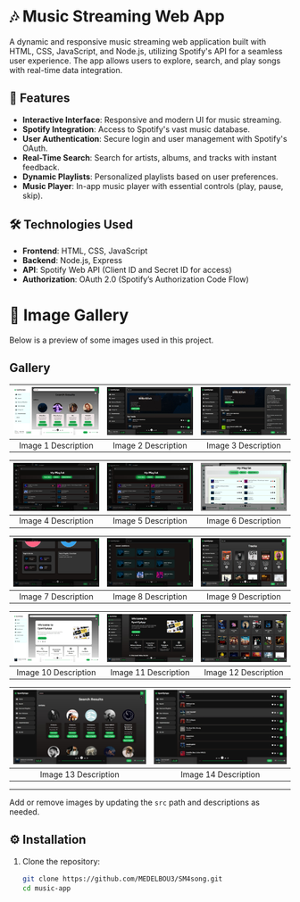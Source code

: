 # 🎶 Music Streaming Web App

A dynamic and responsive music streaming web application built with HTML, CSS, JavaScript, and Node.js, utilizing Spotify's API for a seamless user experience. The app allows users to explore, search, and play songs with real-time data integration.

## 🚀 Features

- **Interactive Interface**: Responsive and modern UI for music streaming.
- **Spotify Integration**: Access to Spotify's vast music database.
- **User Authentication**: Secure login and user management with Spotify's OAuth.
- **Real-Time Search**: Search for artists, albums, and tracks with instant feedback.
- **Dynamic Playlists**: Personalized playlists based on user preferences.
- **Music Player**: In-app music player with essential controls (play, pause, skip).

## 🛠️ Technologies Used

- **Frontend**: HTML, CSS, JavaScript
- **Backend**: Node.js, Express
- **API**: Spotify Web API (Client ID and Secret ID for access)
- **Authorization**: OAuth 2.0 (Spotify’s Authorization Code Flow)

# 📸 Image Gallery

Below is a preview of some images used in this project.

## Gallery

| ![Image 1](src/image1.jpeg) | ![Image 2](src/image2.jpeg) | ![Image 3](src/image3.jpeg) |
|:---------------------------:|:---------------------------:|:---------------------------:|
| Image 1 Description         | Image 2 Description         | Image 3 Description         |

| ![Image 4](src/image4.jpeg) | ![Image 5](src/image5.jpeg) | ![Image 6](src/image6.jpeg) |
|:---------------------------:|:---------------------------:|:---------------------------:|
| Image 4 Description         | Image 5 Description         | Image 6 Description         |

| ![Image 7](src/image7.jpeg) | ![Image 8](src/image8.jpeg) | ![Image 9](src/image9.jpeg) |
|:---------------------------:|:---------------------------:|:---------------------------:|
| Image 7 Description         | Image 8 Description         | Image 9 Description         |

| ![Image 10](src/image10.jpeg) | ![Image 11](src/image11.jpeg) | ![Image 12](src/image12.jpeg) |
|:---------------------------:|:---------------------------:|:---------------------------:|
| Image 10 Description         | Image 11 Description         | Image 12 Description         |

| ![Image 13](src/image13.jpeg) | ![Image 14](src/image14.jpeg) |
|:---------------------------:|:---------------------------:|
| Image 13 Description         | Image 14 Description         |
---

Add or remove images by updating the `src` path and descriptions as needed.

## ⚙️ Installation

1. Clone the repository:
   ```bash
   git clone https://github.com/MEDELBOU3/SM4song.git
   cd music-app
